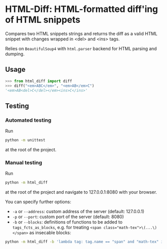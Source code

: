 # HTML-Diff: HTML-formatted diff'ing of HTML snippets

Compares two HTML snippets strings and returns the diff as a valid HTML snippet with changes wrapped in &lt;del&gt; and &lt;ins&gt; tags.

Relies on ```BeautifulSoup4``` with ```html.parser``` backend for HTML parsing and dumping.


## Usage

```python
>>> from html_diff import diff
>>> diff("<em>ABC</em>", "<em>AB</em>C")
'<em>AB<del>C</del></em><ins>C</ins>'
```


## Testing

### Automated testing

Run

```bash
python -m unittest
```

at the root of the project.


### Manual testing

Run

```bash
python -m html_diff
```

at the root of the project and navigate to 127.0.0.1:8080 with your browser.

You can specify further options:

- ```-a``` or ```--address```: custom address of the server (default: 127.0.0.1)
- ```-p``` or ```--port```: custom port of the server (default: 8080)
- ```-b``` or ```--blocks```: definitions of functions to be added to ```tags_fcts_as_blocks```, e.g. for treating ```<span class="math-tex">\(...\)</span>``` as insecable blocks:

```bash
python -m html_diff -b 'lambda tag: tag.name == "span" and "math-tex" in tag.attrs.get("class", [])'
```


